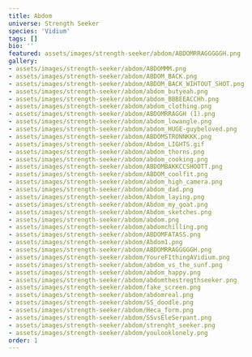 ```yaml
---
title: Abdom
universe: Strength Seeker
species: 'Vidium'
tags: []
bio: ''
featured: assets/images/strength-seeker/abdom/ABDOMRRAGGGGGH.png
gallery:
- assets/images/strength-seeker/abdom/ABDOMMM.png
- assets/images/strength-seeker/abdom/ABDOM_BACK.png
- assets/images/strength-seeker/abdom/ABDOM_BACK_WIHTOUT_SHOT.png
- assets/images/strength-seeker/abdom/abdom_butyeah.png
- assets/images/strength-seeker/abdom/abdom_BBBEEACCHh.png
- assets/images/strength-seeker/abdom/abdom_clothing.png
- assets/images/strength-seeker/abdom/ABDOMRRAGGH (1).png
- assets/images/strength-seeker/abdom/abdom_lowangle.png
- assets/images/strength-seeker/abdom/abdom_HUGE-guybeloved.png
- assets/images/strength-seeker/abdom/ABDOMSTRONNKKK.png
- assets/images/strength-seeker/abdom/Abdom_LIGHTS.gif
- assets/images/strength-seeker/abdom/abdom_thorns.png
- assets/images/strength-seeker/abdom/abdom_cooking.png
- assets/images/strength-seeker/abdom/ABDOMBAKKCCSHOOTT.png
- assets/images/strength-seeker/abdom/ABDOM_coolfit.png
- assets/images/strength-seeker/abdom/abdom_high_camera.png
- assets/images/strength-seeker/abdom/abdom_dad.png
- assets/images/strength-seeker/abdom/Abdom_laying.png
- assets/images/strength-seeker/abdom/Abdom_my_goat.png
- assets/images/strength-seeker/abdom/Abdom_sketches.png
- assets/images/strength-seeker/abdom/abdom.png
- assets/images/strength-seeker/abdom/abdomchilling.png
- assets/images/strength-seeker/abdom/ABDOMFATASS.png
- assets/images/strength-seeker/abdom/Abdom1.png
- assets/images/strength-seeker/abdom/ABDOMRRAGGGGGH.png
- assets/images/strength-seeker/abdom/YoureFIthingAVidium.png
- assets/images/strength-seeker/abdom/abdom_vs_the_sunf.png
- assets/images/strength-seeker/abdom/abdom_happy.png
- assets/images/strength-seeker/abdom/abdomthestregthseeker.png
- assets/images/strength-seeker/abdom/fake_screen.png
- assets/images/strength-seeker/abdom/abdomreal.png
- assets/images/strength-seeker/abdom/SS_doodle.png
- assets/images/strength-seeker/abdom/Heca_form.png
- assets/images/strength-seeker/abdom/SSvsEleSerpant.png
- assets/images/strength-seeker/abdom/strenght_seeker.png
- assets/images/strength-seeker/abdom/youlooklonely.png
order: 1
---
```

